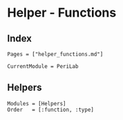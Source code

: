 # Helper - Functions

## Index

```@index
Pages = ["helper_functions.md"]
```

```@meta
CurrentModule = PeriLab
```

## Helpers

```@autodocs
Modules = [Helpers]
Order   = [:function, :type]
```
